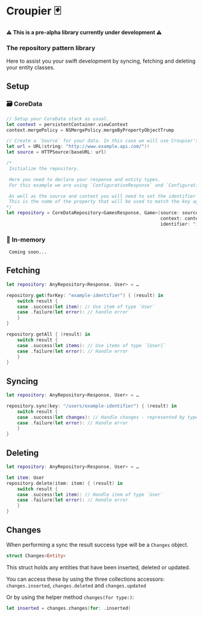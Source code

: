 #  Croupier 🃏

#### ⚠️ This is a pre-alpha library currently under development ⚠️

### The repository pattern library
Here to assist you your swift development by syncing, fetching and deleting your entity classes.

## Setup

### 🗃 CoreData
```swift
// Setup your CoreData stack as usual.
let context = persistentContainer.viewContext
context.mergePolicy = NSMergePolicy.mergeByPropertyObjectTrump

// Create a `Source` for your data. In this case we will use Croupier's `HTTPSource`.
let url = URL(string: "http://www.example.api.com/")!
let source = HTTPSource(baseURL: url)

/*
 Initialize the repository.

 Here you need to declare your response and entity types.
 For this example we are using `ConfigurationResponse` and `Configuration` in your implementation these will be different.

 As well as the source and context you will need to set the identifier for the repository.
 This is the name of the property that will be used to match the key against when fetching entities.
*/
let repository = CoreDataRepository<GamesResponse, Game>(source: source, 
                                                         context: context, 
                                                         identifier: "identifier")

```

### 📱 In-memory
```
 Coming soon...
```

## Fetching
```swift
let repository: AnyRepository<Response, User> = …

repository.get(forKey: "example-identifier") { (result) in
    switch result {
    case .success(let item): // Use item of type `User`
    case .failure(let error): // handle error
    }
}

repository.getAll { (result) in
    switch result {
    case .success(let items): // Use items of type `[User]`
    case .failure(let error): // Handle error
    }
}
```

## Syncing
```swift
let repository: AnyRepository<Response, User> = …

repository.sync(key: "/users/example-identifier") { (result) in
    switch result {
    case .success(let changes): // Handle changes - represented by type `Changes<User>`
    case .failure(let error): // Handle error
    }
}

```

## Deleting
```swift
let repository: AnyRepository<Response, User> = …

let item: User
repository.delete(item: item) { (result) in
    switch result {
    case .success(let item): // Handle item of type `User`
    case .failure(let error): // Handle error
    }
}
```

## Changes

When performing a sync the result success type will be a `Changes` object.
```swift
struct Changes<Entity>
```
This struct holds any entities that have been inserted, deleted or updated.

You can access these by using the three collections accessors: `changes.inserted`, `changes.deleted` and  `changes.updated`

Or by using the helper method `changes(for type:)`:
```swift
let inserted = changes.changes(for: .inserted)
```
